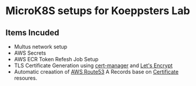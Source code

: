 # MicroK8S setups for Koeppsters Lab

## Items Incuded

- Multus network setup
- AWS Secrets
- AWS ECR Token Refesh Job Setup
- TLS Certificate Generation using [cert-manager](https://microk8s.io/docs/addon-cert-manager) and [Let's Encrypt](https://letsencrypt.org/)
- Automatic creaation of [AWS Route53](https://aws.amazon.com/route53/) A Records base on [Certificate](https://cert-manager.io/v1.8-docs/reference/api-docs/#cert-manager.io/v1.Certificate) resoures.